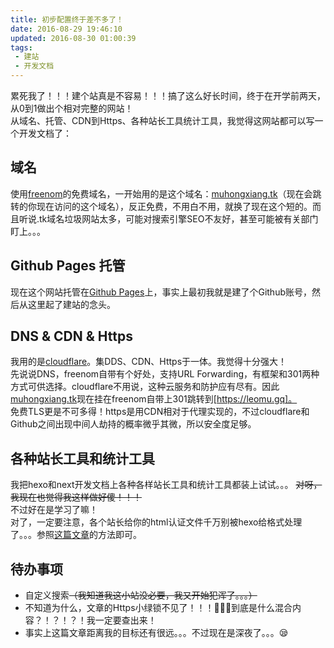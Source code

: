 ```yaml
---
title: 初步配置终于差不多了！
date: 2016-08-29 19:46:10
updated: 2016-08-30 01:00:39
tags:
 - 建站
 - 开发文档
---
```

累死我了！！！建个站真是不容易！！！搞了这么好长时间，终于在开学前两天，从0到1做出个相对完整的网站！  
从域名、托管、CDN到Https、各种站长工具统计工具，我觉得这网站都可以写一个开发文档了：
<!-- more -->
## 域名
使用[freenom](http://www.freenom.com/zh/index.html)的免费域名，一开始用的是这个域名：[muhongxiang.tk](http://muhongxiang.tk)（现在会跳转的你现在访问的这个域名），反正免费，不用白不用，就换了现在这个短的。而且听说.tk域名垃圾网站太多，可能对搜索引擎SEO不友好，甚至可能被有关部门盯上。。。
## Github Pages 托管
现在这个网站托管在[Github Pages](https://pages.github.com/)上，事实上最初我就是建了个Github账号，然后从这里起了建站的念头。
## DNS & CDN & Https
我用的是[cloudflare](https://www.cloudflare.com/)。集DDS、CDN、Https于一体。我觉得十分强大！  
先说说DNS，freenom自带有个好处，支持URL Forwarding，有框架和301两种方式可供选择。cloudflare不用说，这种云服务和防护应有尽有。因此[muhongxiang.tk](http://muhongxiang.tk)现在挂在freenom自带上301跳转到[https://leomu.gq]。  
免费TLS更是不可多得！https是用CDN相对于代理实现的，不过cloudflare和Github之间出现中间人劫持的概率微乎其微，所以安全度足够。
## 各种站长工具和统计工具
我把hexo和next开发文档上各种各样站长工具和统计工具都装上试试。。。 ~~对呀，我现在也觉得我这样做好傻！！！~~  
不过好在是学习了嘛！  
对了，一定要注意，各个站长给你的html认证文件千万别被hexo给格式处理了。。。参照[这篇文章](http://gaoryrt.com/2016/03-09-%E4%B8%BAhexo%E6%B7%BB%E5%8A%A0%E4%B8%8D%E4%BE%9D%E8%B5%96%E6%A8%A1%E6%9D%BF%E7%9A%84%E9%A1%B5%E9%9D%A2/)的方法即可。
## 待办事项
+ 自定义搜索~~（我知道我这小站没必要，我又开始犯浑了。。。）~~
+ 不知道为什么，文章的Https小绿锁不见了！！！😬😱😭到底是什么混合内容？！？！？！我一定要查出来！
+ 事实上这篇文章距离我的目标还有很远。。。不过现在是深夜了。。。😪
